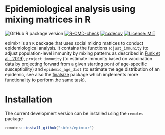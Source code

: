 Epidemiological analysis using mixing matrices in R
================

<!-- badges: start -->

![GitHub R package
version](https://img.shields.io/github/r-package/v/sbfnk/epimixr)
[![R-CMD-check](https://github.com/sbfnk/epimixr/actions/workflows/R-CMD-check.yaml/badge.svg)](https://github.com/sbfnk/epimixr/actions/workflows/R-CMD-check.yaml)
[![codecov](https://codecov.io/github/sbfnk/epimixr/branch/main/graph/badge.svg?token=vK4TWfgYo0)](https://codecov.io/github/sbfnk/epimixr)
[![License:
MIT](https://img.shields.io/badge/License-MIT-yellow.svg)](https://opensource.org/licenses/MIT)
<!-- badges: end -->

[epimixr](https://github.com/sbfnk/epimixr) is an `R` package that uses
social mixing matrices to conduct epidemiological analysis. It contains
the functions `adjust_immunity` (to adjust population-level immunity by
mixing patterns as described in [Funk et al.,
2019](https://doi.org/10.1186/s12916-019-1413-7)), `project_immunity`
(to estimate immunity based on vaccination data by projecting forward
from a given starting point of age-specific susceptibility) and
`epidemic_age_dist` (to estimate the age distribution of an epidemic,
see also the [finalsize](https://epiverse-trace.github.io/finalsize/)
package which implements more functionality to perform the same task).

# Installation

The current development version can be installed using the `remotes`
package

``` r
remotes::install_github("sbfnk/epimixr")
```
